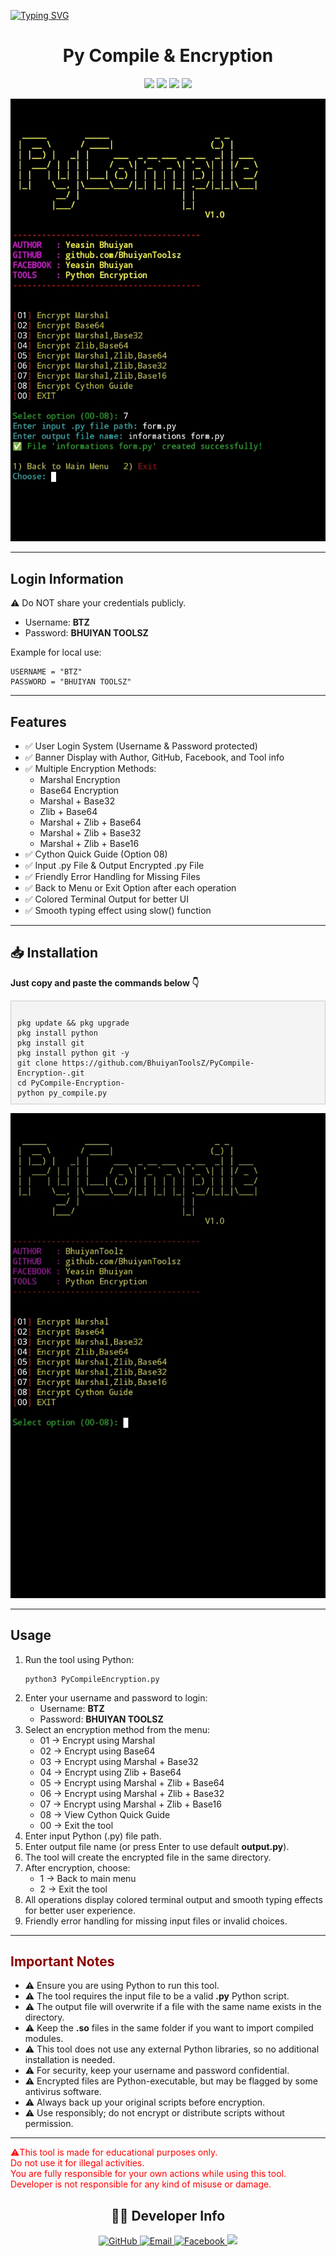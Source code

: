 <a href="https://git.io/typing-svg"><img src="https://readme-typing-svg.herokuapp.com?font=Fira+Code&pause=1000&width=435&lines=Welcome+%F0%9F%A4%97+To+My+Tools" alt="Typing SVG" /></a>

<h1 align="center">Py Compile & Encryption</h1>

<p align="center">
  <img src="https://img.shields.io/badge/Made%20By-BhuiyanTooslz-green?style=for-the-badge" />
  <img src="https://img.shields.io/badge/Language-Python-blue?style=for-the-badge" />
  <img src="https://img.shields.io/badge/Platform-Termux-orange?style=for-the-badge" />
  <img src="https://img.shields.io/github/watchers/BhuiyanToolsZ/IP-TRACKER?style=for-the-badge&label=Watching&logo=eye" />
</p>

<img src="compile1.jpg" alt="jpg" />

<hr>

<h2>Login Information</h2>
<p>⚠️ Do NOT share your credentials publicly.</p>
<ul>
  <li>Username: <strong>BTZ</strong></li>
  <li>Password: <strong>BHUIYAN TOOLSZ</strong></li>
</ul>
<p>Example for local use:</p>
<pre><code>USERNAME = "BTZ"
PASSWORD = "BHUIYAN TOOLSZ"</code></pre>

<hr>

<h2>Features</h2>
<ul>
  <li>✅ User Login System (Username & Password protected)</li>
  <li>✅ Banner Display with Author, GitHub, Facebook, and Tool info</li>
  <li>✅ Multiple Encryption Methods:
    <ul>
      <li>Marshal Encryption</li>
      <li>Base64 Encryption</li>
      <li>Marshal + Base32</li>
      <li>Zlib + Base64</li>
      <li>Marshal + Zlib + Base64</li>
      <li>Marshal + Zlib + Base32</li>
      <li>Marshal + Zlib + Base16</li>
    </ul>
  </li>
  <li>✅ Cython Quick Guide (Option 08)</li>
  <li>✅ Input .py File & Output Encrypted .py File</li>
  <li>✅ Friendly Error Handling for Missing Files</li>
  <li>✅ Back to Menu or Exit Option after each operation</li>
  <li>✅ Colored Terminal Output for better UI</li>
  <li>✅ Smooth typing effect using slow() function</li>
</ul>

<hr>

<h2>📥 Installation</h2>
<p><strong>Just copy and paste the commands below 👇</strong></p>
<pre style="background:#f4f4f4; padding:10px; border:1px solid #ccc;"><code>
pkg update && pkg upgrade
pkg install python
pkg install git
pkg install python git -y
git clone https://github.com/BhuiyanToolsZ/PyCompile-Encryption-.git
cd PyCompile-Encryption-
python py_compile.py
</code></pre>

<img src="compile2.jpg" alt="jpg" />

<hr>

<h2>Usage</h2>
<ol>
  <li>Run the tool using Python:
    <pre><code>python3 PyCompileEncryption.py</code></pre>
  </li>
  <li>Enter your username and password to login:
    <ul>
      <li>Username: <strong>BTZ</strong></li>
      <li>Password: <strong>BHUIYAN TOOLSZ</strong></li>
    </ul>
  </li>
  <li>Select an encryption method from the menu:
    <ul>
      <li>01 → Encrypt using Marshal</li>
      <li>02 → Encrypt using Base64</li>
      <li>03 → Encrypt using Marshal + Base32</li>
      <li>04 → Encrypt using Zlib + Base64</li>
      <li>05 → Encrypt using Marshal + Zlib + Base64</li>
      <li>06 → Encrypt using Marshal + Zlib + Base32</li>
      <li>07 → Encrypt using Marshal + Zlib + Base16</li>
      <li>08 → View Cython Quick Guide</li>
      <li>00 → Exit the tool</li>
    </ul>
  </li>
  <li>Enter input Python (.py) file path.</li>
  <li>Enter output file name (or press Enter to use default <strong>output.py</strong>).</li>
  <li>The tool will create the encrypted file in the same directory.</li>
  <li>After encryption, choose:
    <ul>
      <li>1 → Back to main menu</li>
      <li>2 → Exit the tool</li>
    </ul>
  </li>
  <li>All operations display colored terminal output and smooth typing effects for better user experience.</li>
  <li>Friendly error handling for missing input files or invalid choices.</li>
</ol>

<hr>

<h2 style="color:darkred;">Important Notes</h2>
<ul>
  <li>⚠️ Ensure you are using Python to run this tool.</li>
  <li>⚠️ The tool requires the input file to be a valid <strong>.py</strong> Python script.</li>
  <li>⚠️ The output file will overwrite if a file with the same name exists in the directory.</li>
  <li>⚠️ Keep the <strong>.so</strong> files in the same folder if you want to import compiled modules.</li>
  <li>⚠️ This tool does not use any external Python libraries, so no additional installation is needed.</li>
  <li>⚠️ For security, keep your username and password confidential.</li>
  <li>⚠️ Encrypted files are Python-executable, but may be flagged by some antivirus software.</li>
  <li>⚠️ Always back up your original scripts before encryption.</li>
  <li>⚠️ Use responsibly; do not encrypt or distribute scripts without permission.</li>
</ul>

<hr>

<p style="color: red;">
⚠️This tool is made for educational purposes only.<br/>
Do not use it for illegal activities.<br/>
You are fully responsible for your own actions while using this tool.<br/>
Developer is not responsible for any kind of misuse or damage.
</p>

<h2 align="center">🙋‍♂️ Developer Info</h2>

<p align="center">
  <a href="https://github.com/BhuiyanToolsZ" target="_blank">
    <img src="https://img.shields.io/badge/GitHub-BhuiyanToolsZ-181717?style=for-the-badge&logo=github" alt="GitHub">
  </a>
  
  <a href="mailto:bhuiyantoolz@yahoo.com" target="_blank">
    <img src="https://img.shields.io/badge/Email-Contact On Email-D14836?style=for-the-badge&logo=gmail" alt="Email">
  </a>
  
  <a href="https://www.facebook.com/share/16tihu17Yd/" target="_blank">
    <img src="https://img.shields.io/badge/Facebook-My Profile-1877F2?style=for-the-badge&logo=facebook" alt="Facebook">
  </a>

  <img src="https://img.shields.io/badge/Country-🇧🇩Bangladesh-006A4E?style=for-the-badge" />
</p>
